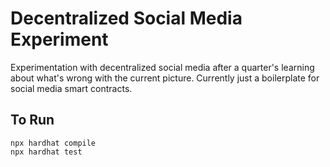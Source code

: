 # Decentralized Social Media Experiment

Experimentation with decentralized social media after a quarter's learning about what's wrong with the current picture. Currently just a boilerplate for social media smart contracts.

## To Run

```shell
npx hardhat compile
npx hardhat test
```
